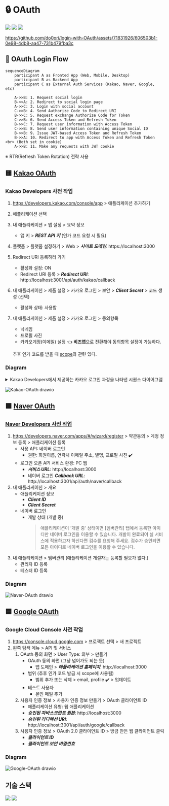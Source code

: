 # 🔒 OAuth

<p>
  <a href="#kakao-oauth"><img src="https://img.shields.io/badge/Kakao-FEE500?style=for-the-badge"></a>
  <a href="#naver-oauth"><img src="https://img.shields.io/badge/Naver-03C75A?style=for-the-badge"></a>
  <a href="#google-oauth"><img src="https://img.shields.io/badge/Google-4285F4?style=for-the-badge"></a>
</p>

https://github.com/do0ori/login-with-OAuth/assets/71831926/606503b1-0e98-4db8-aa47-731b479fba3c

## 🔄 OAuth Login Flow

```mermaid
sequenceDiagram
    participant A as Fronted App (Web, Mobile, Desktop)
    participant B as Backend App
    participant C as External Auth Services (Kakao, Naver, Google, etc)

    A->>B: 1. Request social login
    B->>A: 2. Redirect to social login page
    A->>C: 3. Login with social account
    C->>B: 4. Send Authorize Code to Redirect URI
    B->>C: 5. Request exchange Authorize Code for Token
    C->>B: 6. Send Access Token and Refresh Token
    B->>C: 7. Request user information with Access Token
    C->>B: 8. Send user information containing unique Social ID
    B->>B: 9. Issue JWT-based Access Token and Refresh Token
    B->>A: 10. Redirect to app with Access Token and Refresh Token <br> (Both set in cookie)
    A->>B: 11. Make any requests with JWT cookie
```

※ RTR(Refresh Token Rotation) 전략 사용

## 🟨 [Kakao OAuth](https://developers.kakao.com/docs/latest/ko/kakaologin/rest-api)

### Kakao Developers 사전 작업

1. https://developers.kakao.com/console/app > 애플리케이션 추가하기
2. 애플리케이션 선택
3. 내 애플리케이션 > 앱 설정 > 요약 정보
   - 앱 키 > **_REST API 키_** (인가 코드 요청 시 필요)
4. 플랫폼 > 플랫폼 설정하기 > Web > **_사이트 도메인_**: https://localhost:3000
5. Redirect URI 등록하러 가기
   - 활성화 설정: ON
   - Redirect URI 등록 > **_Redirect URI_**: http://localhost:3001/api/auth/kakao/callback
6. 내 애플리케이션 > 제품 설정 > 카카오 로그인 > 보안 > **_Client Secret_** > 코드 생성 (선택)
   - 활성화 상태: 사용함
7. 내 애플리케이션 > 제품 설정 > 카카오 로그인 > 동의항목

   - 닉네임
   - 프로필 사진
   - 카카오계정(이메일) 설정 👈 **비즈앱**으로 전환해야 동의항목 설정이 가능하다.

   추후 인가 코드를 받을 때 [scope](https://developers.kakao.com/docs/latest/ko/kakaologin/common#user-info-kakao-account)와 관련 있다.

### Diagram

<details>
<summary>Kakao Developers에서 제공하는 카카오 로그인 과정을 나타낸 시퀀스 다이어그램</summary>
<img src="https://developers.kakao.com/docs/latest/ko/assets/style/images/kakaologin/kakaologin_sequence.png">

- Server에서 Kakao Auth Server로 인가 코드 받기 요청을 보내면 Client에 카카오계정 로그인 화면이 뜨지 않는다. Server에서 요청을 보냈기 때문에 어쩌면 당연하다. 이를 해결하기 위해 서버에서 인가 코드 받기 URL로 redirect를 시켜보려고 했으나 프론트엔드와 백엔드의 port가 달라 CORS 오류가 발생했고 결국 해결하지 못했다. 그래서 처음에는 Client에서 직접 Kakao Auth Server로 코드 받기 요청을 보내도록 했다. [추가로 찾아보니 CORS 오류는 Ajax 방식으로 요청한 경우 발생하고 a 태그로 이동해야 한다고 한다.](https://devtalk.kakao.com/t/topic/126926) a 태그로 서버에 요청을 보내고 서버에서 다시 redirect를 하니 정상적으로 동작했다.
- REDIRECT_URI를 server api로 설정했을 때 client도 해당 URI로 이동하는 이슈가 있었는데 server에서 redirect하도록 해서 해결했다.
</details>

![Kakao-OAuth drawio](https://github.com/do0ori/login-with-OAuth/assets/71831926/81719c79-5ec6-4145-bb1f-1f69e884018b)

## 🟩 [Naver OAuth](https://developers.naver.com/docs/login/web/web.md)

### [Naver Developers 사전 작업](https://developers.naver.com/docs/common/openapiguide/appregister.md#%EC%95%A0%ED%94%8C%EB%A6%AC%EC%BC%80%EC%9D%B4%EC%85%98-%EB%93%B1%EB%A1%9D)

1. https://developers.naver.com/apps/#/wizard/register > 약관동의 > 계정 정보 등록 > 애플리케이션 등록
   - 사용 API: 네이버 로그인
     - 권한: 회원이름, 연락처 이메일 주소, 별명, 프로필 사진 ✔️
   - 로그인 오픈 API 서비스 환경: PC 웹
     - **_서비스 URL_**: http://localhost:3000
     - 네이버 로그인 **_Callback URL_**: http://localhost:3001/api/auth/naver/callback
2. 내 애플리케이션 > 개요
   - 애플리케이션 정보
     - **_Client ID_**
     - **_Client Secret_**
   - 네이버 로그인
     - 개발 상태 (개발 중)
       > 애플리케이션이 ‘개발 중‘ 상태이면 [멤버관리] 탭에서 등록한 아이디만 네이버 로그인을 이용할 수 있습니다. 개발이 완료되어 실 서비스에 적용하고자 하신다면 검수를 요청해 주세요. 검수가 승인되면 모든 아이디로 네이버 로그인을 이용할 수 있습니다.
3. 내 애플리케이션 > 멤버관리 (애플리케이션 개설자는 등록할 필요가 없다.)
   - 관리자 ID 등록
   - 테스터 ID 등록

### Diagram

![Naver-OAuth drawio](https://github.com/do0ori/login-with-OAuth/assets/71831926/84b28652-7335-416d-b2ea-77e00c95c2b5)

## 🟦 [Google OAuth](https://developers.google.com/identity/protocols/oauth2/web-server?hl=ko)

### Google Cloud Console 사전 작업

1. https://console.cloud.google.com > 프로젝트 선택 > 새 프로젝트
2. 왼쪽 탐색 메뉴 > API 및 서비스
   1. OAuth 동의 화면 > User Type: 외부 > 만들기
      - OAuth 동의 화면 (그냥 넘어가도 되는 듯)
        - 앱 도메인 > **_애플리케이션 홈페이지_**: http://localhost:3000
      - 범위 (추후 인가 코드 발급 시 scope에 사용됨)
        - 범위 추가 또는 삭제 > email, profile ✔️ > 업데이트
      - 테스트 사용자
        - 본인 메일 추가
   2. 사용자 인증 정보 > 사용자 인증 정보 만들기 > OAuth 클라이언트 ID
      - 애플리케이션 유형: 웹 애플리케이션
      - **_승인된 자바스크립트 원본_**: http://localhost:3000
      - **_승인된 리디렉션 URI_**: http://localhost:3001/api/auth/google/callback
   3. 사용자 인증 정보 > OAuth 2.0 클라이언트 ID > 방금 만든 웹 클라이언트 클릭
      - **_클라이언트 ID_**
      - **_클라이언트 보안 비밀번호_**

### Diagram

![Google-OAuth drawio](https://github.com/do0ori/login-with-OAuth/assets/71831926/6607c08b-3469-4581-8d50-997f2a213cea)

## 기술 스택

<p>
  <img src="https://img.shields.io/badge/Create%20React%20App-09D3AC?style=for-the-badge&logo=Create%20React%20App&logoColor=white">
  <img src="https://img.shields.io/badge/NestJS-E0234E?style=for-the-badge&logo=NestJS&logoColor=white">
  <!-- <img src="https://img.shields.io/badge/Prisma-2D3748?style=for-the-badge&logo=Prisma&logoColor=white">
  <img src="https://img.shields.io/badge/MySQL-4479A1?style=for-the-badge&logo=MySQL&logoColor=white"> -->
</p>
